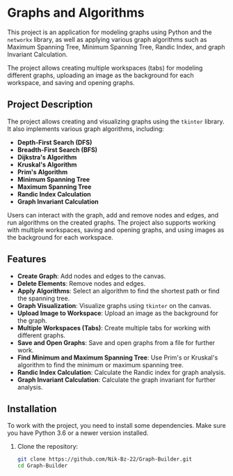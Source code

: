 # Graphs and Algorithms

This project is an application for modeling graphs using Python and the `networkx` library, as well as applying various graph algorithms such as Maximum Spanning Tree, Minimum Spanning Tree, Randic Index, and graph Invariant Calculation.

The project allows creating multiple workspaces (tabs) for modeling different graphs, uploading an image as the background for each workspace, and saving and opening graphs.

## Project Description

The project allows creating and visualizing graphs using the `tkinter` library. It also implements various graph algorithms, including:

- **Depth-First Search (DFS)**
- **Breadth-First Search (BFS)**
- **Dijkstra's Algorithm**
- **Kruskal's Algorithm**
- **Prim's Algorithm**
- **Minimum Spanning Tree**
- **Maximum Spanning Tree**
- **Randic Index Calculation**
- **Graph Invariant Calculation**

Users can interact with the graph, add and remove nodes and edges, and run algorithms on the created graphs. The project also supports working with multiple workspaces, saving and opening graphs, and using images as the background for each workspace.

## Features

- **Create Graph**: Add nodes and edges to the canvas.
- **Delete Elements**: Remove nodes and edges.
- **Apply Algorithms**: Select an algorithm to find the shortest path or find the spanning tree.
- **Graph Visualization**: Visualize graphs using `tkinter` on the canvas.
- **Upload Image to Workspace**: Upload an image as the background for the graph.
- **Multiple Workspaces (Tabs)**: Create multiple tabs for working with different graphs.
- **Save and Open Graphs**: Save and open graphs from a file for further work.
- **Find Minimum and Maximum Spanning Tree**: Use Prim's or Kruskal's algorithm to find the minimum or maximum spanning tree.
- **Randic Index Calculation**: Calculate the Randic index for graph analysis.
- **Graph Invariant Calculation**: Calculate the graph invariant for further analysis.

## Installation

To work with the project, you need to install some dependencies. Make sure you have Python 3.6 or a newer version installed.

1. Clone the repository:

   ```bash
   git clone https://github.com/Nik-Bz-22/Graph-Builder.git
   cd Graph-Builder
      ```
